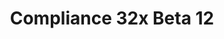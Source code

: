 ---
layout: post
title: Compliance 32x Beta 12
permalink: /compliance32x/B12
comments: true
comments-id: 1.17.1-32x-Beta-12
header-img: https://database.compliancepack.net/images/website/posts/32x/B12.jpg

long_text: Due to our Texture Guidelines recently changing, we have decided to step up our quality control and to remove all textures that no longer follow our guidelines. Please read <a href="../../compliance32x/Announcement%20Regarding%20Placeholder%20Textures">this announcement</a> if you haven't already.<br>Fortunately, this isn't everything this beta is about, as we're also presenting some new exciting texture updates! You can now burn in style with our fancy new fire textures, which, like the nether portal, have been procedurally generated based on code used in legacy Minecraft versions. Additionally, Mobile players will now finally be able to enjoy the ever-present HUD in double the resolution!<br>Read the full changelog below&#58;

main_changelog: changelogs/compliance32

downloads:
  - 1.17.1 for Java Edition:
      GitHub: https://github.com/Compliance-Resource-Pack/Compliance-Java-32x/releases/download/beta-12/Compliance-32x-Java-Beta-12.zip
      CurseForge: https://www.curseforge.com/minecraft/texture-packs/compliance-32x/download/3396215
  - 1.17.10 for Bedrock Edition:
      GitHub: https://github.com/Compliance-Resource-Pack/Compliance-Bedrock-32x/releases/download/beta-12/Compliance-32x-Bedrock-Beta-12.mcpack
      CurseForge: https://www.curseforge.com/minecraft-bedrock/addons/compliance-32x-bedrock/download/3396976
---